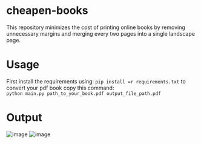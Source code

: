 # cheapen-books
  This repository minimizes the cost of printing online books by removing unnecessary margins and merging every two pages into a single landscape page.

# Usage
  First install the requirements using:
  ```pip install =r requirements.txt```
  to convert your pdf book copy this command:  
  ``` python main.py path_to_your_book.pdf output_file_path.pdf ```
# Output
![image](https://github.com/user-attachments/assets/78efa9cb-b4dc-4c03-b5b2-7db69632947f)
![image](https://github.com/user-attachments/assets/77818f0c-81fd-4369-9196-95e3c912a82b)


  

